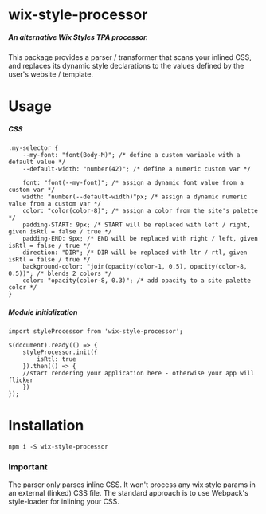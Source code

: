 # wix-style-processor
##### An alternative Wix Styles TPA processor.
This package provides a parser / transformer that scans your inlined CSS, and replaces its dynamic style declarations to the values defined by the user's website / template.

# Usage
##### CSS
```
.my-selector {
    --my-font: "font(Body-M)"; /* define a custom variable with a default value */
    --default-width: "number(42)"; /* define a numeric custom var */

    font: "font(--my-font)"; /* assign a dynamic font value from a custom var */
    width: "number(--default-width)"px; /* assign a dynamic numeric value from a custom var */
    color: "color(color-8)"; /* assign a color from the site's palette */
    padding-START: 9px; /* START will be replaced with left / right, given isRtl = false / true */
    padding-END: 9px; /* END will be replaced with right / left, given isRtl = false / true */
    direction: "DIR"; /* DIR will be replaced with ltr / rtl, given isRtl = false / true */
    background-color: "join(opacity(color-1, 0.5), opacity(color-8, 0.5))"; /* blends 2 colors */
    color: "opacity(color-8, 0.3)"; /* add opacity to a site palette color */
}
```

##### Module initialization

```
import styleProcessor from 'wix-style-processor';

$(document).ready(() => {
    styleProcessor.init({
        isRtl: true
    }).then(() => {
	//start rendering your application here - otherwise your app will flicker
    })
});
```
# Installation
```
npm i -S wix-style-processor
```

### Important
The parser only parses inline CSS.
It won't process any wix style params in an external (linked) CSS file.
The standard approach is to use Webpack's style-loader for inlining your CSS.
